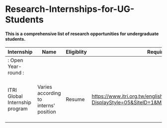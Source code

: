 # Research-Internships-for-UG-Students

#### This is a comprehensive list of research opportunities for undergraduate students.

| Internship | Name	| Eligiblity | Requirements |	Link	| Country	| Duration |
| --- | --- | --- | --- |  --- |  --- |  --- |
| :                               Open Year-round                          : |
| ITRI Global Internship program |	Varies according to interns' position |	Resume	| https://www.itri.org.tw/english/ListStyle.aspx?DisplayStyle=05&SiteID=1&MmmID=617731531432246346 | 	Taiwan |	10 weeks (can extend to 04-06 months)|
